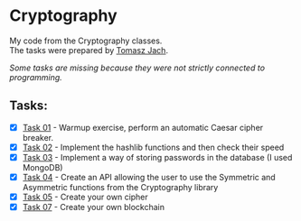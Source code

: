 # Cryptography
My code from the Cryptography classes.  
The tasks were prepared by [Tomasz Jach](https://github.com/tjach/ue-cyrpto). 

*Some tasks are missing because they were not strictly connected to programming.*
## Tasks:
- [x] [Task 01](https://github.com/jkoniecznyy/Cryptography/tree/main/Task%2001%20-%20Cezar) - Warmup exercise, perform an automatic Caesar cipher breaker.
- [x] [Task 02](https://github.com/jkoniecznyy/Cryptography/tree/main/Task%2002%20-%20Hashing) - Implement the hashlib functions and then check their speed
- [x] [Task 03](https://github.com/jkoniecznyy/Cryptography/tree/main/Task%2003%20-%20Password) - Implement a way of storing passwords in the database (I used MongoDB)
- [x] [Task 04](https://github.com/jkoniecznyy/Cryptography/tree/main/Task%2004%20-%20FastAPI) - Create an API allowing the user to use the Symmetric and Asymmetric functions from the Cryptography library
- [x] [Task 05](https://github.com/jkoniecznyy/Cryptography/tree/main/Task%2005%20-%20Cryptoanalysis) - Create your own cipher
- [x] [Task 07](https://github.com/jkoniecznyy/Cryptography/tree/main/Task%2007%20-%20Blockchain) - Create your own blockchain

